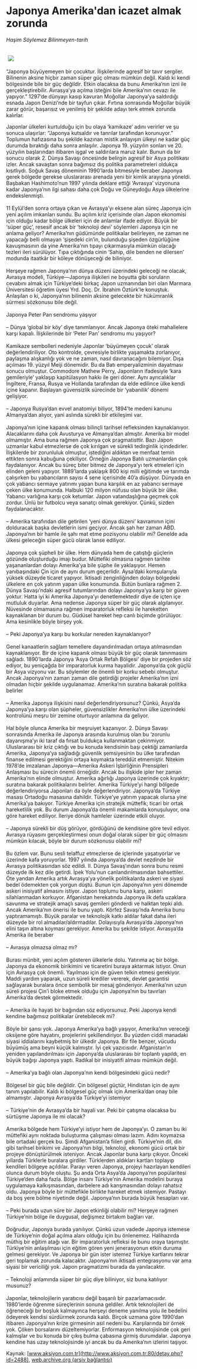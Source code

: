 # Japonya Amerika'dan icazet almak zorunda

*Haşim Söylemez Bilinmeyen-tarih*

<div>
 <font>
  <img border="0" height="1" src="/web/20031103220030im_/http://www.aksiyon.com.tr/images/blank.gif"/>
 </font>
 <font class="content">
  <p>
   <img border="0" hspace="5" src="/web/20031103220030im_/http://www.aksiyon.com.tr/resim/47/30.jpg" vspace="5"/>
  </p>
 </font>
 <font class="content">
  “Japonya büyüyemeyen bir çocuktur. İlişkilerinde agresif bir tavır sergiler. Bilinenin aksine hiçbir zaman süper güç olması mümkün değil. Kaldı ki kendi bölgesinde bile bir güç değildir. Etkin olacaksa da bunu Amerika’nın izni ile gerçekleştirebilir. Avrasya’ya açılma isteğini bile Amerika’nın cevazı ile yapıyor.” 1297’de dünyayı kasıp kavuran Moğollar Japonya’ya saldırdığı esnada Japon Denizi’nde bir tayfun çıkar. Fırtına sonrasında Moğollar büyük zarar görür, başarısız ve yenilmiş bir şekilde adayı terk etmek zorunda kalırlar.
 </font>
 <p>
  <font class="content">
   Japonlar ülkeleri kurtulduğu için bu olaya ‘kamikaze’ adını verirler ve şu sonuca ulaşırlar: “Japonya kutsaldır ve tanrılar tarafından korunuyor.” Toplumun hafızasına bu şekilde kazınan mistik anlayışın ülkeyi ne kadar güç durumda bıraktığı daha sonra anlaşılır. Japonya 19. yüzyılın sonları ve 20. yüzyılın başlarından itibaren işgal ve saldırılara maruz kalır. Bunun da bir sonucu olarak 2. Dünya Savaşı öncesinde belirgin agresif bir Asya politikası izler. Ancak savaştan sonra bağımsız dış politika parametreleri oldukça kısıtlıydı. Soğuk Savaş döneminin 1990’larda bitmesiyle beraber Japonya gerek bölgede gerekse uluslararası arenada yeni bir kimlik arayışına yöneldi. Başbakan Hashimoto’nun 1997 yılında deklare ettiği ‘Avrasya’ vizyonuna kadar Japonya’nın ilgi sahası daha çok Doğu ve Güneydoğu Asya ülkelerine endekslenmişti.
   <br/>
   <br/>
   11 Eylül’den sonra ortaya çıkan ve Avrasya’yı eksene alan süreç Japonya için yeni açılım imkanları sundu. Bu açılım kriz içerisinde olan Japon ekonomisi için olduğu kadar bölge ülkeleri için de anlamlar ifade ediyor. Büyük bir ‘süper güç’, resesif ancak bir ‘teknoloji devi’ söylemleri Japonya için ne anlama geliyor? Amerika’nın güdümünde politikalar belirleyen, ne zaman ne yapacağı belli olmayan ‘şişedeki cin’in, bulunduğu şişeden özgürlüğüne kavuşmasının da yine Amerika’nın tıpayı çıkarmasıyla mümkün olacağı tezleri ileri sürülüyor. Tıpa çıktığında cinin ‘Sahip, dile benden ne dilersen’ modunda itaatkâr bir köleye dönüşeceği de biliniyor.
   <br/>
   <br/>
   Herşeye rağmen Japonya’nın dünya düzeni üzerindeki geleceği ne olacak, Avrasya modeli, Türkiye—Japonya ilişkileri ne boyutta gibi soruların cevabını almak için Türkiye’deki birkaç Japon uzmanından biri olan Marmara Üniversitesi öğretim üyesi Yrd. Doç. Dr. İbrahim Öztürk’le konuştuk. Anlaşılan o ki, Japonya’nın bilinenin aksine gelecekte bir hükümranlık sürmesi sözkonusu bile değil.
   <br/>
   <br/>
   Japonya Peter Pan sendromu yaşıyor
   <br/>
   <br/>
   – Dünya ‘global bir köy’ diye tanımlanıyor. Ancak Japonya öteki mahallelere karşı kapalı. İlişkilerinde bir ‘Peter Pan’ sendromu mu yaşıyor?
   <br/>
   <br/>
   Kamikaze sembolleri nedeniyle Japonlar ‘büyümeyen çocuk’ olarak değerlendiriliyor. Oto kontrolde, çevresiyle birlikte yaşamakta zorlanıyor, paylaşma alışkanlığı yok ve ne zaman, nasıl davranacağını bilemiyor. Dışa açılması 19. yüzyıl Meiji dönemidir. Bu da Batı emperyalizminin dayatması sonucu olmuştur. Commodore Mathew Perry, Japonların ifadesiyle ‘kara gemileriyle’ yaklaşıp kapitülasyon hakkı ile geri döner. Aynı ayrıcalıklar İngiltere, Fransa, Rusya ve Hollanda tarafından da elde edilince ülke kendi içine kapanır. Başlayan güvensizlik sürecinde bir ‘yabanilik’ dönemi gelişiyor.
   <br/>
   <br/>
   – Japonya Rusya’dan evvel anatomiyi biliyor, 1894’te medeni kanunu Almanya’dan alıyor, yani aslında sürekli bir etkileşimi var.
   <br/>
   <br/>
   Japonya’nın içine kapanık olması bilinçli tarihsel refleksinden kaynaklanıyor. Alacaklarını daha çok Avusturya ve Almanya’dan almıştır. Amerika bir model olmamıştır. Ama buna rağmen Japonya çok pragmatisttir. Bazı Japon uzmanlar kabul etmezlerse de çok kırılgan ve sürekli tedirginlik içindedirler. İlişkilerde bir zorunluluk olmuştur, istediğini aldıktan ve menfaat temin ettikten sonra kabuğuna çekiliyor. Örneğin Japonya Batılı uzmanlardan çok faydalanıyor. Ancak bu süreç biter bitmez de Japonya’yı terk etmeleri için elinden geleni yapıyor. 1889’larda yaklaşık 800 kişi milli eğitimde ve tarımda çalışırken bu yabancıların sayısı 4 sene içerisinde 40’a düşüyor. Dünyada en çok yabancı sermaye yatırımı yapan buna karşılık en az yabancı sermaye çeken ülke konumunda. Halbuki 120 milyon nüfusu olan büyük bir ülke. Yabancı varlığına karşı çok ketumlar. Japon vatandaşlığına geçmek çok zordur. Ünlü bir futbolcu veya sanatçı olmak gerekiyor. Çünkü, sizden faydalanacaktır.
   <br/>
   <br/>
   – Amerika tarafından dile getirilen ‘yeni dünya düzeni’ kavramının içini dolduracak başka devletlerin ismi geçiyor. Ancak şah her zaman ABD. Japonya’nın bir hamle ile şahı mat etme pozisyonu olabilir mi? Genelde ada ülkesi geleceğin süper gücü olarak lanse ediliyor.
   <br/>
   <br/>
   Japonya çok şüpheli bir ülke. Hem dünyada hem de çatıştığı güçlerin gözünde oluşturduğu imajı budur. Müttefiki olmasına rağmen tarihte yaşananlardan dolayı Amerika’ya bile şüphe ile yaklaşıyor. Hemen yanıbaşındaki Çin için de aynı durum geçerlidir. Aysa’daki komşularıyla yüksek düzeyde ticaret yapıyor. İktisadi zenginliğinden dolayı bölgedeki ülkelere en çok yatırım yapan ülke konumunda. Bütün bunlara rağmen 2. Dünya Savaşı’ndaki agresif tutumlarından dolayı Japonya’ya karşı bir güven yoktur. Hatta iyi ki Amerika Japonya’yı denetlemektedir diye de içten içe mutluluk duyarlar. Ama nedense Japonya süper bir güç olarak algılanıyor. Nüvesinde olmamasına rağmen imparatorluk refleksi ile hareketten kaynaklanan bir durum bu. Güdüsel hareket hep canlı biçimde görülüyor. Ama kesinlikle böyle birşey yok.
   <br/>
   <br/>
   – Peki Japonya’ya karşı bu korkular nereden kaynaklanıyor?
   <br/>
   <br/>
   Genel kanaatlerin sağlam temellere dayandırılmadan ortaya atılmasından kaynaklanıyor. Bir de içine kapanık olması büyük bir güç olarak tanınmasını sağladı. 1890’larda Japonya ‘Asya Ortak Refah Bölgesi’ diye bir projeden söz ediyor, bu yeniçağda bir imparatorluk kurma hayalidir. Japonya’da çok güçlü bir Asya vizyonu var. Bu söylemler de önemli bir korku sebebi olmuştur. Ancak Japonya’nın zaman zaman dile getirdiği projeler Amerika’nın izni olmadan hiçbir şekilde uygulanamaz. Amerika’nın suratına bakarak politika belirler
   <br/>
   <br/>
   – Amerika Japonya ilişkisini nasıl değerlendiriyorsunuz? Çünkü, Asya’da Japonya’ya karşı olan şüpheler, güvensizlikler Amerika’nın ülke üzerindeki kontrolünü meşru bir zemine oturtuyor anlamına da geliyor.
   <br/>
   <br/>
   Hal böyle olunca Amerika bir meşruiyet kazanıyor. 2. Dünya Savaşı sonrasında Amerika ile Japonya arasında kurulmuş olan bu ‘zorunlu dayanışma’yı iki taraf da fırsat buldukça kullanmaktan çekinmiyor. Uluslararası bir kriz çıktığı ve bu konuda kendisinin başı çektiği zamanlarda Amerika, Japonya’ya sağladığı güvenlik şemsiyesinin bu ülke tarafından finanse edilmesi gerektiğini ortaya koymakta tereddüt etmemiştir. Nitekim 1978’de imzalanan Japonya—Amerika Askeri İşbirliğinin Prensipleri Anlaşması bu sürecin önemli örneğidir. Ancak bu ilişkide ipler her zaman Amerika’nın elinde olmuştur. Amerika ağırlığı Japonya üzerinde çok kıyaktır; suratına bakarak politikalarını belirler. Amerika Türkiye’yi hangi bölgede değerlendiriyorsa Japonları da öyle değerlendiriyor. Japonya’da Türkiye masası Ortadoğu masasına dahildir. Türkiye’ye yatırım yapacak olursa yine Amerika’ya bakıyor. Türkiye Amerika için stratejik müttefik; ticari bir ortak hareketlilik yok. Bu durum Japonya’da önemli makamlarda konuşuluyor, ona göre hareket ediliyor. İleriye dönük hamleler üzerinde etkili oluyor.
   <br/>
   <br/>
   – Japonya sürekli bir düş görüyor, gördüğünü de kendisine göre tevil ediyor. Avrasya rüyasını gerçekleştirmesi onun doğal olarak süper bir güç olmasını mümkün kılacak, böyle bir durum sözkonusu olabilir mi?
   <br/>
   <br/>
   Bu özlem var. Bunu sesli telaffuz etmezlerse de içlerinde yaşatıyorlar ve üzerinde kafa yoruyorlar. 1997 yılında Japonya’da devlet nezdinde bir Avrasya politikasından söz edildi. II. Dünya Savaş’ından sonra bunu resmi düzeyde ilk kez dile getirdi. İpek Yolu’nun canlandırılmasından bahsettiler. Öte yandan Amerika artık Avrasya’ya yönelik politikalarda askeri ve siyasi bedel ödemekten çok yorgun düştü. Bunun için Japonya’nın yeni dönemde askeri inisiyatif almasını istiyor. Japon toplumu buna karşı, askeri silahlanmadan korkuyor. Afganistan herekatında Japonya ilk defa uzaklara savunma ve stratejik amaçlı savaş gemileri gönderdi ve halktan tepki aldı. Ancak Amerika’nın önerisi ile bunu yaptı. Körfez Savaşı’nda Amerika bunu yaptıramamıştı. Büyük paralar ve teknolojik katkı aldılar fakat daha ileri düzeyde bir rol almadılar/aldırmadılar. Dolayısıyla Avrasya’da Japonya’nın elini taşın altına koyması gerekiyor. Amerika bu şekilde istiyor. Avrasya’da Amerika ile beraber
   <br/>
   <br/>
   – Avrasya olmazsa olmaz mı?
   <br/>
   <br/>
   Burası münbit, yeni açılım gösteren ülkelerle dolu. Yatırıma aç bir bölge. Japonya da ekonomik birikimini ve ticaretini buraya aktarmak istiyor. Onun için Avrasya çok önemli. Yayılması için de güven telkin etmesi gerekiyor. Maddi yardım yaparak, uzun süreli krediler vererek, devlet garantisi sağlayarak buralara önce sembolik bir mesaj gönderiyor. Amerika’nın uzun süreli projesi Çin’i bloke etmek olduğu için Japonya’nın bu tavırları Amerika’da destek görmektedir.
   <br/>
   <br/>
   – Amerika ile hayati bir bağından söz ediyorsunuz. Peki Japonya kendi kendine bağımsız politikalar üretebilecek mi?
   <br/>
   <br/>
   Böyle bir şansı yok. Japonya Amerika’ya bağlı yaşıyor, Amerika’nın vereceği oksijene göre hayatını, projelerini şekillendiriyor. Bu yüzden ciddi manadaki siyasi iddialarını kaybetmiş bir ülkedir Japonya. Bir file benzer, vücudu büyümüş ama beyni küçük kalmıştır. İyi çek yazıcısıdır. Afganistan’ın yeniden yapılandırılması için Japonya’da uluslararası bir toplantı yapıldı, en büyük bağışı Japonya yaptı. Radikal bir inisiyatifi alması mümkün değil.
   <br/>
   <br/>
   – Amerika’ya bağlı olan Japonya’nın kendi bölgesindeki gücü nedir?
   <br/>
   <br/>
   Bölgesel bir güç bile değildir. Çin bölgesel güçtür, Hindistan için de aynı tanım yapılabilir. Kaldı ki bölgesel güç olmak için Amerika’dan onay bile almamıştır.  Japonya Avrasya’da Türkiye’yi istemiyor
   <br/>
   <br/>
   – Türkiye’nin de Avrasya’da bir hayali var. Peki bir çatışma olacaksa bu sürtüşme Japonya ile mi olacak?
   <br/>
   <br/>
   Amerika bölgede hem Türkiye’yi istiyor hem de Japonya’yı. O zaman bu iki müttefiki aynı noktada buluşturma çalışması olması lazım. Adını koymazsa bile ortadaki gerçek bu. Şimdi Afganistan’a fiilen girdi. Türkiye’nin dil, din gibi tarihsel birikimi ve Japonya’nın bilgi, teknoloji, ekonomi gücü ortak bir projeye dönüştürülmek isteniyor. Ancak Japonlar buna karşı çıkıyor. Önceki yıllarda Türklerle buralara girdiler. Türklerden aldıkları kartları toplayıp kendileri bölgeye açıldılar. Parayı veren Japonya, projeyi hazırlayan kendileri olunca durum böyle oluştu. Şu anda Orta Asya’da Japonya’nın popülaritesi Türkiye’den daha fazla. Bölge insanı Türkiye’nin Amerika modelini buraya uygulamaya kalkışmasından, darbelere adı karışmasından dolayı rahatsız oldu. Japonya böyle bir müttefikle birlikte hareket etmek istemiyor. Pastayı da boş yere bölme niyetinde değil. Japonya’nın burada büyük hesapları var.
   <br/>
   <br/>
   – Peki burada uzun süre bir Japon etkinliği olabilir mi? Herşeye rağmen Türkiye’nin bölge ile duygusal, değişmez birtakım bağları var.
   <br/>
   <br/>
   Doğrudur, Japonya burada yanılıyor. Çünkü uzun vadede Japonya istemese de Türkiye’nin doğal açılma alanı olduğu için bu önlenemez. Halihazırda müthiş bir eğitim atağı var. Bir imparatorluk refleksi ile bunu oraya taşımıştır. Türkiye’nin anlaşılması için eğitim gören yeni jenerasyonun etkin duruma gelmesi gerekiyor. Ve Japonya bir gün ister istemez Türkiye kartlarını tekrar geri toplamak zorunda kalacaktır. Japonya’nın iktisadi entegrasyonu var ama siyasi bir vericiliği yok. Japon pragmatizmi burada da yanılacaktır.
   <br/>
   <br/>
   – Teknoloji anlamında süper bir güç diye biliniyor, siz buna katılıyor musunuz?
   <br/>
   <br/>
   Japonlar, teknolojilerin yaratıcısı değil başarılı bir pazarlamacısıdır. 1980’lerde öğrenme süreçlerinin sonuna geldiler. Artık teknolojileri de öğreneceği bir boşluk kalmayınca herşeyi deneme yanılma yolu ile bedelini ödeyerek kendisi sürdürmek zorunda kaldı. Birçok uzmana göre 1990’dan itibaren Japonya’nın krize girmesinin asıl nedeni bu. Karşılarında bir örnek yok. Çöken borsalarını düzeltemiyorlar. Enformasyon teknolojisinde çok geri kalmışlar ve bu konuda bir çıkış bulma çabasına girmiş durumdalar.  Japonya kendine has uzay teknolojisinde iyi ancak bu da Amerika’nın izlerini taşıyor.
  </font>
 </p>
</div>


Kaynak: [www.aksiyon.com.tr](http://www.aksiyon.com.tr:80/detay.php?id=2488), [web.archive.org (arşiv bağlantısı)](http://web.archive.org/web/20031103220030/http://www.aksiyon.com.tr:80/detay.php?id=2488)
